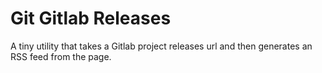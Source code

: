 # Git Gitlab Releases
A tiny utility that takes a Gitlab project releases url and then generates an RSS feed from the page.